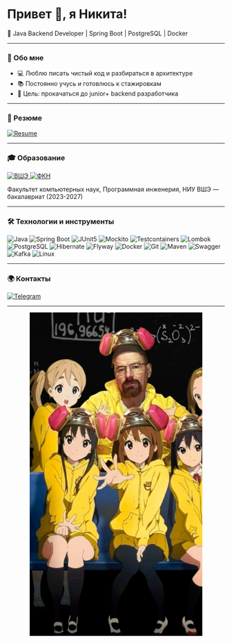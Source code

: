 # Привет 👋, я Никита!

🎯 Java Backend Developer | Spring Boot | PostgreSQL | Docker  

---

### 🚀 Обо мне
- 💻 Люблю писать чистый код и разбираться в архитектуре
- 📚 Постоянно учусь и готовлюсь к стажировкам
- 🎯 Цель: прокачаться до junior+ backend разработчика  

---

### 📄 Резюме
[![Resume](https://img.shields.io/badge/📄_Резюме-PDF-red?style=for-the-badge)](Резюме.pdf)

---

### 🎓 Образование

<a href="https://www.hse.ru/">
  <img src="https://www.hse.ru/mirror/pubs/share/522215913" alt="ВШЭ" width="60"/>
</a>
<a href="https://cs.hse.ru/">
  <img src="https://cs.hse.ru/mirror/pubs/share/932022850.svg" alt="ФКН" width="120"/>
</a>  

Факультет компьютерных наук, Программная инженерия, НИУ ВШЭ — бакалавриат (2023-2027)

---

### 🛠️ Технологии и инструменты
![Java](https://img.shields.io/badge/Java-ED8B00?style=for-the-badge&logo=openjdk&logoColor=white)
![Spring Boot](https://img.shields.io/badge/Spring%20Boot-6DB33F?style=for-the-badge&logo=springboot&logoColor=white)
![JUnit5](https://img.shields.io/badge/JUnit_5-25A162?style=for-the-badge&logo=junit5&logoColor=white)
![Mockito](https://img.shields.io/badge/Mockito-2C2C2C?style=for-the-badge&logo=mockito&logoColor=white)
![Testcontainers](https://img.shields.io/badge/Testcontainers-2496ED?style=for-the-badge&logo=testcontainers&logoColor=white)
![Lombok](https://img.shields.io/badge/Lombok-BC2C29?style=for-the-badge&logo=lombok&logoColor=white)
![PostgreSQL](https://img.shields.io/badge/PostgreSQL-316192?style=for-the-badge&logo=postgresql&logoColor=white)
![Hibernate](https://img.shields.io/badge/Hibernate-59666C?style=for-the-badge&logo=hibernate&logoColor=white)
![Flyway](https://img.shields.io/badge/Flyway-CC0200?style=for-the-badge&logo=flyway&logoColor=white)
![Docker](https://img.shields.io/badge/Docker-2496ED?style=for-the-badge&logo=docker&logoColor=white)
![Git](https://img.shields.io/badge/Git-F05032?style=for-the-badge&logo=git&logoColor=white)
![Maven](https://img.shields.io/badge/Maven-C71A36?style=for-the-badge&logo=apachemaven&logoColor=white)
![Swagger](https://img.shields.io/badge/Swagger-85EA2D?style=for-the-badge&logo=swagger&logoColor=black)
![Kafka](https://img.shields.io/badge/Apache%20Kafka-231F20?style=for-the-badge&logo=apachekafka&logoColor=white)
![Linux](https://img.shields.io/badge/Linux-FCC624?style=for-the-badge&logo=linux&logoColor=black)

---

### 🌍 Контакты
[![Telegram](https://img.shields.io/badge/Telegram-26A5E4?style=for-the-badge&logo=telegram&logoColor=white)](https://t.me/ayungich)

---
<div align="center">
  <img src="Artwork_Middle.gif" alt="demo" width="400"/>
</div>
